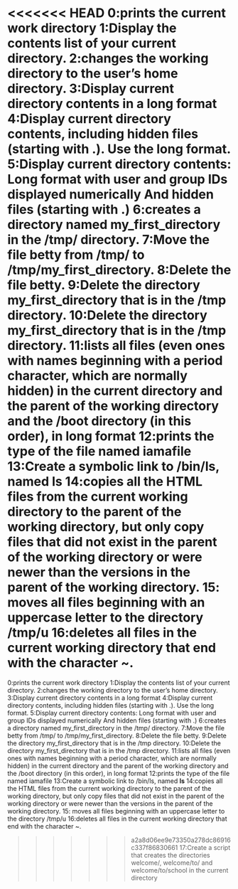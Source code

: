 <<<<<<< HEAD
0:prints the current work directory
1:Display the contents list of your current directory. 
2:changes the working directory to the user’s home directory. 
3:Display current directory contents in a long format 
4:Display current directory contents, including hidden files (starting with .). Use the long format. 
5:Display current directory contents: Long format with user and group IDs displayed numerically And hidden files (starting with .) 
6:creates a directory named my_first_directory in the /tmp/ directory. 
7:Move the file betty from /tmp/ to /tmp/my_first_directory. 
8:Delete the file betty. 
9:Delete the directory my_first_directory that is in the /tmp directory. 
10:Delete the directory my_first_directory that is in the /tmp directory. 
11:lists all files (even ones with names beginning with a period character, which are normally hidden) in the current directory and the parent of the working directory and the /boot directory (in this order), in long format 
12:prints the type of the file named iamafile 
13:Create a symbolic link to /bin/ls, named ls 
14:copies all the HTML files from the current working directory to the parent of the working directory, but only copy files that did not exist in the parent of the working directory or were newer than the versions in the parent of the working directory. 
15: moves all files beginning with an uppercase letter to the directory /tmp/u 
16:deletes all files in the current working directory that end with the character ~. 
=======
0:prints the current work directory 
1:Display the contents list of your current directory.
2:changes the working directory to the user’s home directory.
3:Display current directory contents in a long format
4:Display current directory contents, including hidden files (starting with .). Use the long format.
5:Display current directory contents:
Long format
with user and group IDs displayed numerically
And hidden files (starting with .)
6:creates a directory named my_first_directory in the /tmp/ directory.
7:Move the file betty from /tmp/ to /tmp/my_first_directory.
8:Delete the file betty.
9:Delete the directory my_first_directory that is in the /tmp directory.
10:Delete the directory my_first_directory that is in the /tmp directory.
11:lists all files (even ones with names beginning with a period character, which are normally hidden) in the current directory and the parent of the working directory and the /boot directory (in this order), in long format
12:prints the type of the file named iamafile
13:Create a symbolic link to /bin/ls, named __ls__
14:copies all the HTML files from the current working directory to the parent of the working directory, but only copy files that did not exist in the parent of the working directory or were newer than the versions in the parent of the working directory.
15: moves all files beginning with an uppercase letter to the directory /tmp/u
16:deletes all files in the current working directory that end with the character ~.
>>>>>>> a2a8d06ee9e73350a278dc86916c337f86830661
17:Create a script that creates the directories welcome/, welcome/to/ and welcome/to/school in the current directory

